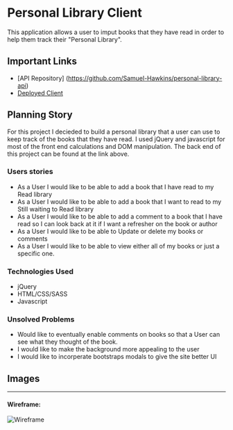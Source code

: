 # Personal Library Client

This application allows a user to imput books that they have read in order to help them track their "Personal Library".

## Important Links

- [API Repository] (https://github.com/Samuel-Hawkins/personal-library-api)
- [Deployed Client](https://samuel-hawkins.github.io/personal-library-client/)

## Planning Story

For this project I decieded to build a personal library that a user can use to keep track of the books that they have read.  I used jQuery and javascript for most of the front end calculations and DOM manipulation.  The back end of this project can be found at the link above.


### Users stories
- As a User I would like to be able to add a book that I have read to my Read library
- As a User I would like to be able to add a book that I want to read to my Still waiting to Read library
- As a User I would like to be able to add a comment to a book that I have read so I can look back at it if I want a refresher on the book or author
- As a User I would like to be able to Update or delete my books or comments
- As a User I would like to be able to view either all of my books or just a specific one.

### Technologies Used

- jQuery
- HTML/CSS/SASS
- Javascript

### Unsolved Problems

- Would like to eventually enable comments on books so that a User can see what they thought of the book.
- I would like to make the background more appealing to the user
- I would like to incorperate bootstraps modals to give the site better UI

## Images

---

#### Wireframe:
![Wireframe](https://i.imgur.com/o3xUGWq.jpg)
